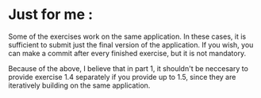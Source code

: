 # Just for me :

Some of the exercises work on the same application. In these cases, it is sufficient to submit just the final version of the application. If you wish, you can make a commit after every finished exercise, but it is not mandatory.

Because of the above, I believe that in part 1, it shouldn't be neccesary to provide exercise 1.4 separately if you provide up to 1.5, since they are iteratively building on the same application.
